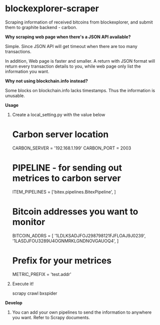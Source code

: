 blockexplorer-scraper
=====================

Scraping information of received bitcoins from blockexplorer, and submit them to graphite backend - carbon.

**Why scraping web page when there's a JSON API available?**

Simple. Since JSON API will get timeout when there are too many transactions.

In addition, Web page is faster and smaller. A return with JSON format will return every transaction details to you, while web page only list the information you want.

**Why not using blockchain.info instead?**

Some blocks on blockchain.info lacks timestamps. Thus the information is unusable.

**Usage**

1. Create a local_setting.py with the value below

    # Carbon server location
    CARBON_SERVER = '192.168.1.199'
    CARBON_PORT = 2003
    
    # PIPELINE - for sending out metrices to carbon server
    ITEM_PIPELINES = ['bitex.pipelines.BitexPipeline', ]

    # Bitcoin addresses you want to monitor
    BITCOIN_ADDRS = [
                     '1LDLKSADJFOJ298798121FJFLOAJ9J0239',
                     '1LASDJFOU3289U4OGNMRKLGNDNOVGAUOQ4',
                    ]

    # Prefix for your metrices
    METRIC_PREFIX = 'test.addr'
    
2. Execute it!

    scrapy crawl bxspider
    
**Develop**

1. You can add your own pipelines to send the information to anywhere you want. Refer to Scrapy documents.
